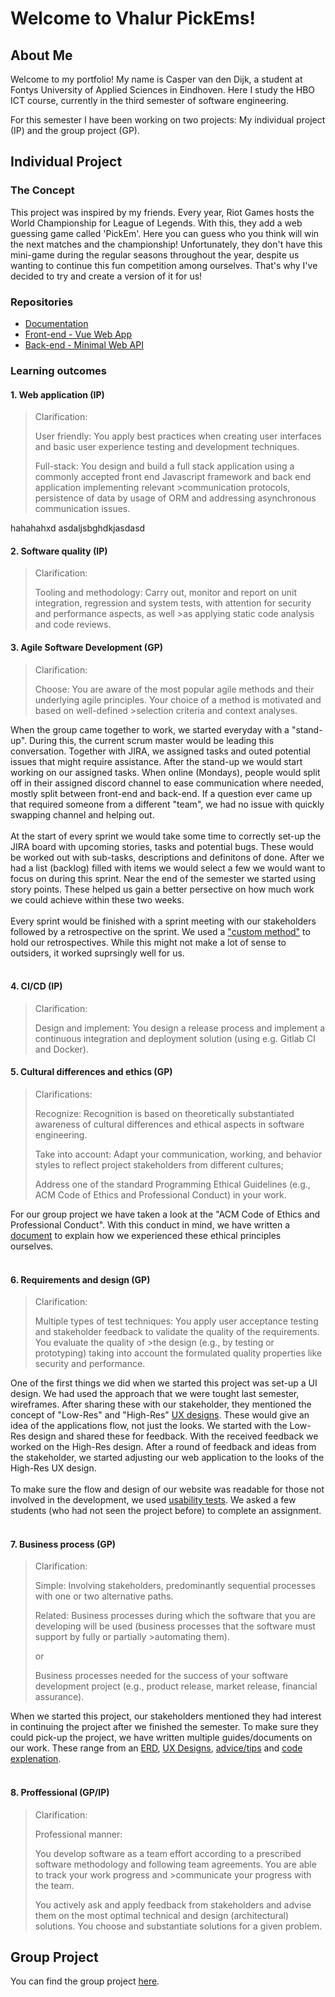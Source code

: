 # Welcome to Vhalur PickEms!

## About Me
Welcome to my portfolio! My name is Casper van den Dijk, a student at Fontys University of Applied Sciences in Eindhoven. Here I study the HBO ICT course, currently in the third semester of software engineering. 

For this semester I have been working on two projects: My individual project (IP) and the group project (GP).

## Individual Project
### The Concept
This project was inspired by my friends. Every year, Riot Games hosts the World Championship for League of Legends. With this, they add a web guessing game called 'PickEm'. Here you can guess who you think will win the next matches and the championship! Unfortunately, they don't have this mini-game during the regular seasons throughout the year, despite us wanting to continue this fun competition among ourselves. That's why I've decided to try and create a version of it for us! 

### Repositories
- [Documentation](https://github.com/Vhalur-PickEms/documentation/tree/main) 
- [Front-end - Vue Web App](https://github.com/Vhalur-PickEms/lec-pickems-frontend) 
- [Back-end - Minimal Web API](https://github.com/Vhalur-PickEms/MinimalApi)
 
### Learning outcomes
#### 1. Web application (IP)

>Clarification:
>
>User friendly: You apply best practices when creating user interfaces and basic user experience testing and development techniques.
>
>Full-stack: You design and build a full stack application using a commonly accepted front end Javascript framework and back end application implementing relevant >communication protocols, persistence of data by usage of ORM and addressing asynchronous communication issues.

hahahahxd
asdaljsbghdkjasdasd 

#### 2. Software quality (IP)
>Clarification:
>
>Tooling and methodology: Carry out, monitor and report on unit integration, regression and system tests, with attention for security and performance aspects, as well >as applying static code analysis and code reviews.

#### 3. Agile Software Development (GP)
>Clarification:
>
>Choose: You are aware of the most popular agile methods and their underlying agile principles. Your choice of a method is motivated and based on well-defined >selection criteria and context analyses.

When the group came together to work, we started everyday with a "stand-up". During this, the current scrum master would be leading this conversation. Together with JIRA, we assigned tasks and outed potential issues that might require assistance. After the stand-up we would start working on our assigned tasks. When online (Mondays), people would split off in their assigned discord channel to ease communication where needed, mostly split between front-end and back-end. If a question ever came up that required someone from a different "team", we had no issue with quickly swapping channel and helping out. 
<br><br>
At the start of every sprint we would take some time to correctly set-up the JIRA board with upcoming stories, tasks and potential bugs. These would be worked out with sub-tasks, descriptions and definitons of done. After we had a list (backlog) filled with items we would select a few we would want to focus on during this sprint. Near the end of the semester we started using story points. These helped us gain a better persective on how much work we could achieve within these two weeks. 
<br><br>
Every sprint would be finished with a sprint meeting with our stakeholders followed by a retrospective on the sprint. We used a ["custom method"](https://user-images.githubusercontent.com/124791770/238608067-51b6dd0e-0ed2-4983-bb5e-78583e631427.png) to hold our retrospectives. While this might not make a lot of sense to outsiders, it worked suprsingly well for us. 
<br><br>

#### 4. CI/CD (IP)
>Clarification:
>
>Design and implement: You design a release process and implement a continuous integration and deployment solution (using e.g. Gitlab CI and Docker).


#### 5. Cultural differences and ethics (GP)
>Clarifications:
>
>Recognize: Recognition is based on theoretically substantiated awareness of cultural differences and ethical aspects in software engineering.
>
>Take into account: Adapt your communication, working, and behavior styles to reflect project stakeholders from different cultures;
>
>Address one of the standard Programming Ethical Guidelines (e.g., ACM Code of Ethics and Professional Conduct) in your work.  

For our group project we have taken a look at the "ACM Code of Ethics and Professional Conduct". With this conduct in mind, we have written a [document](https://github.com/wocevv/Documentation/blob/main/Ethics.md) to explain how we experienced these ethical principles ourselves.
<br><br>

#### 6. Requirements and design (GP)
>Clarification:
>
>Multiple types of test techniques: You apply user acceptance testing and stakeholder feedback to validate the quality of the requirements. You evaluate the quality of >the design (e.g., by testing or prototyping) taking into account the formulated quality properties like security and performance.

One of the first things we did when we started this project was set-up a UI design. We had used the approach that we were tought last semester, wireframes. After sharing these with our stakeholder, they mentioned the concept of "Low-Res" and "High-Res" [UX designs](https://github.com/wocevv/Documentation/blob/main/Design.md). These would give an idea of the applications flow, not just the looks. We started with the Low-Res design and shared these for feedback. With the received feedback we worked on the High-Res design. After a round of feedback and ideas from the stakeholder, we started adjusting our web application to the looks of the High-Res UX design. 
<br><br>
To make sure the flow and design of our website was readable for those not involved in the development, we used [usability tests](https://github.com/wocevv/Documentation/blob/main/usability-test.md). We asked a few students (who had not seen the project before) to complete an assignment. 
<br><br>

#### 7. Business process (GP)
>Clarification:
>
>Simple: Involving stakeholders, predominantly sequential processes with one or two alternative paths.
>
>Related: Business processes during which the software that you are developing will be used (business processes that the software must support by fully or partially >automating them). 
>
>or
>
>Business processes needed for the success of your software development project (e.g., product release, market release, financial assurance).

When we started this project, our stakeholders mentioned they had interest in continuing the project after we finished the semester. To make sure they could pick-up the project, we have written multiple guides/documents on our work. These range from an [ERD](https://github.com/wocevv/Documentation/blob/main/ERD.md), [UX Designs](https://github.com/wocevv/Documentation/blob/main/Design.md), [advice/tips](https://github.com/wocevv/Documentation/blob/main/Advice%20for%20the%20project.md) and [code explenation](https://github.com/wocevv/Documentation/blob/main/CodeDocument.md).
<br><br>

#### 8. Proffessional (GP/IP)
>
>Clarification:
>
>Professional manner: 
>
>You develop software as a team effort according to a prescribed software methodology and following team agreements. You are able to track your work progress and >communicate your progress with the team.
>
>You actively ask and apply feedback from stakeholders and advise them on the most optimal technical and design (architectural) solutions.
>You choose and substantiate solutions for a given problem.

## Group Project
You can find the group project [here](https://github.com/wocevv).

<!--

**Here are some ideas to get you started:**

🙋‍♀️ A short introduction - what is your organization all about?
🌈 Contribution guidelines - how can the community get involved?
👩‍💻 Useful resources - where can the community find your docs? Is there anything else the community should know?
🍿 Fun facts - what does your team eat for breakfast?
🧙 Remember, you can do mighty things with the power of [Markdown](https://docs.github.com/github/writing-on-github/getting-started-with-writing-and-formatting-on-github/basic-writing-and-formatting-syntax)
-->
